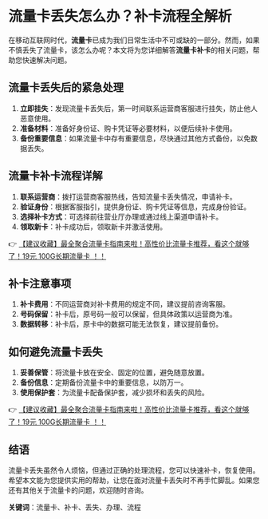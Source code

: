 # 流量卡丢失怎么办？补卡流程全解析

在移动互联网时代，**流量卡**已成为我们日常生活中不可或缺的一部分。然而，如果不慎丢失了流量卡，该怎么办呢？本文将为您详细解答**流量卡补卡**的相关问题，帮助您快速解决问题。

## 流量卡丢失后的紧急处理

1. **立即挂失**：发现流量卡丢失后，第一时间联系运营商客服进行挂失，防止他人恶意使用。
2. **准备材料**：准备好身份证、购卡凭证等必要材料，以便后续补卡使用。
3. **备份重要信息**：如果流量卡中存有重要信息，尽快通过其他方式备份，以免数据丢失。

## 流量卡补卡流程详解

1. **联系运营商**：拨打运营商客服热线，告知流量卡丢失情况，申请补卡。
2. **验证身份**：根据客服指引，提供身份证、购卡凭证等信息，完成身份验证。
3. **选择补卡方式**：可选择前往营业厅办理或通过线上渠道申请补卡。
4. **领取新卡**：补卡成功后，领取新卡并激活使用。

👉 [【建议收藏】最全聚合流量卡指南来啦！高性价比流量卡推荐，看这个就够了！19元 100G长期流量卡 ！！](https://bit.ly/Liuliangka)

## 补卡注意事项

1. **补卡费用**：不同运营商对补卡费用的规定不同，建议提前咨询客服。
2. **号码保留**：补卡后，原号码一般可以保留，但具体政策以运营商为准。
3. **数据转移**：补卡后，原卡中的数据可能无法恢复，建议提前备份。

## 如何避免流量卡丢失

1. **妥善保管**：将流量卡放在安全、固定的位置，避免随意放置。
2. **备份信息**：定期备份流量卡中的重要信息，以防万一。
3. **使用保护套**：为流量卡配备保护套，减少损坏和丢失的风险。

👉 [【建议收藏】最全聚合流量卡指南来啦！高性价比流量卡推荐，看这个就够了！19元 100G长期流量卡 ！！](https://bit.ly/Liuliangka)

## 结语

流量卡丢失虽然令人烦恼，但通过正确的处理流程，您可以快速补卡，恢复使用。希望本文能为您提供实用的帮助，让您在面对流量卡丢失时不再手忙脚乱。如果您还有其他关于流量卡的问题，欢迎随时咨询。

**关键词**：流量卡、补卡、丢失、办理、流程